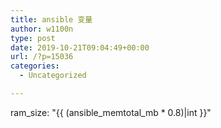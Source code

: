```yaml
---
title: ansible 变量
author: w1100n
type: post
date: 2019-10-21T09:04:49+00:00
url: /?p=15036
categories:
  - Uncategorized

---
```

ram_size: "{{ (ansible_memtotal_mb * 0.8)|int }}"